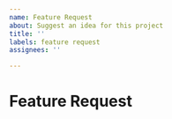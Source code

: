 ```yaml
---
name: Feature Request
about: Suggest an idea for this project
title: ''
labels: feature request
assignees: ''

---
```


# Feature Request
<!-- Suggest an idea for this project -->
